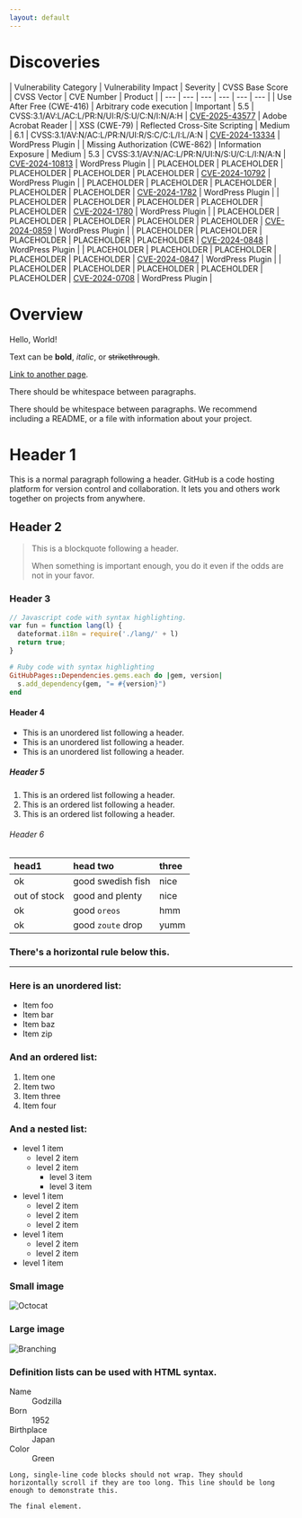 ```yaml
---
layout: default
---
```


# Discoveries

| Vulnerability Category | Vulnerability Impact | Severity | CVSS Base Score | CVSS Vector | CVE Number | Product | 
| --- | --- | --- | --- | --- | --- | 
| Use After Free (CWE-416) | Arbitrary code execution | Important | 5.5 | CVSS:3.1/AV:L/AC:L/PR:N/UI:R/S:U/C:N/I:N/A:H | [CVE-2025-43577](https://helpx.adobe.com/security/products/acrobat/apsb25-57.html) | Adobe Acrobat Reader | 
| XSS (CWE-79) | Reflected Cross-Site Scripting | Medium | 6.1 | CVSS:3.1/AV:N/AC:L/PR:N/UI:R/S:C/C:L/I:L/A:N | [CVE-2024-13334](https://www.cve.org/CVERecord?id=CVE-2024-13334) | WordPress Plugin | 
| Missing Authorization (CWE-862) | Information Exposure | Medium | 5.3 | 	CVSS:3.1/AV:N/AC:L/PR:N/UI:N/S:U/C:L/I:N/A:N | [CVE-2024-10813](https://www.cve.org/CVERecord?id=CVE-2024-10813) |  WordPress Plugin  | 
| PLACEHOLDER | PLACEHOLDER | PLACEHOLDER | PLACEHOLDER | PLACEHOLDER | [CVE-2024-10792](https://www.cve.org/CVERecord?id=CVE-2024-10792) |  WordPress Plugin  | 
| PLACEHOLDER | PLACEHOLDER | PLACEHOLDER | PLACEHOLDER | PLACEHOLDER | [CVE-2024-1782](https://www.cve.org/CVERecord?id=CVE-2024-1782) |  WordPress Plugin  | 
| PLACEHOLDER | PLACEHOLDER | PLACEHOLDER | PLACEHOLDER | PLACEHOLDER | [CVE-2024-1780](https://www.cve.org/CVERecord?id=CVE-2024-1780) |  WordPress Plugin  | 
| PLACEHOLDER | PLACEHOLDER | PLACEHOLDER | PLACEHOLDER | PLACEHOLDER | [CVE-2024-0859](https://www.cve.org/CVERecord?id=CVE-2024-0859) |  WordPress Plugin  | 
| PLACEHOLDER | PLACEHOLDER | PLACEHOLDER | PLACEHOLDER | PLACEHOLDER | [CVE-2024-0848](https://www.cve.org/CVERecord?id=CVE-2024-0848) |  WordPress Plugin  | 
| PLACEHOLDER | PLACEHOLDER | PLACEHOLDER | PLACEHOLDER | PLACEHOLDER | [CVE-2024-0847](https://www.cve.org/CVERecord?id=CVE-2024-0847) |  WordPress Plugin  | 
| PLACEHOLDER | PLACEHOLDER | PLACEHOLDER | PLACEHOLDER | PLACEHOLDER | [CVE-2024-0708](https://www.cve.org/CVERecord?id=CVE-2024-0708) |  WordPress Plugin  | 

# Overview

Hello, World! 





Text can be **bold**, _italic_, or ~~strikethrough~~.

[Link to another page](./another-page.html).

There should be whitespace between paragraphs.

There should be whitespace between paragraphs. We recommend including a README, or a file with information about your project.

# Header 1

This is a normal paragraph following a header. GitHub is a code hosting platform for version control and collaboration. It lets you and others work together on projects from anywhere.

## Header 2

> This is a blockquote following a header.
>
> When something is important enough, you do it even if the odds are not in your favor.

### Header 3

```js
// Javascript code with syntax highlighting.
var fun = function lang(l) {
  dateformat.i18n = require('./lang/' + l)
  return true;
}
```

```ruby
# Ruby code with syntax highlighting
GitHubPages::Dependencies.gems.each do |gem, version|
  s.add_dependency(gem, "= #{version}")
end
```

#### Header 4

*   This is an unordered list following a header.
*   This is an unordered list following a header.
*   This is an unordered list following a header.

##### Header 5

1.  This is an ordered list following a header.
2.  This is an ordered list following a header.
3.  This is an ordered list following a header.

###### Header 6

| head1        | head two          | three |
|:-------------|:------------------|:------|
| ok           | good swedish fish | nice  |
| out of stock | good and plenty   | nice  |
| ok           | good `oreos`      | hmm   |
| ok           | good `zoute` drop | yumm  |

### There's a horizontal rule below this.

* * *

### Here is an unordered list:

*   Item foo
*   Item bar
*   Item baz
*   Item zip

### And an ordered list:

1.  Item one
1.  Item two
1.  Item three
1.  Item four

### And a nested list:

- level 1 item
  - level 2 item
  - level 2 item
    - level 3 item
    - level 3 item
- level 1 item
  - level 2 item
  - level 2 item
  - level 2 item
- level 1 item
  - level 2 item
  - level 2 item
- level 1 item

### Small image

![Octocat](https://github.githubassets.com/images/icons/emoji/octocat.png)

### Large image

![Branching](https://guides.github.com/activities/hello-world/branching.png)


### Definition lists can be used with HTML syntax.

<dl>
<dt>Name</dt>
<dd>Godzilla</dd>
<dt>Born</dt>
<dd>1952</dd>
<dt>Birthplace</dt>
<dd>Japan</dd>
<dt>Color</dt>
<dd>Green</dd>
</dl>

```
Long, single-line code blocks should not wrap. They should horizontally scroll if they are too long. This line should be long enough to demonstrate this.
```

```
The final element.
```
